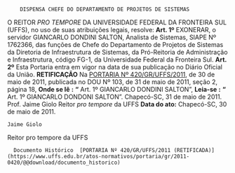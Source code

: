         DISPENSA CHEFE DO DEPARTAMENTO DE PROJETOS DE SISTEMAS  

 O REITOR *PRO TEMPORE*  DA UNIVERSIDADE FEDERAL DA FRONTEIRA SUL (UFFS), no uso de suas atribuições legais, resolve:   **Art. 1º**  EXONERAR, o servidor GIANCARLO DONDINI SALTON, Analista de Sistemas, SIAPE Nº 1762366, das funções de Chefe do Departamento de Projetos de Sistemas da Diretoria de Infraestrutura de Sistemas, da Pró-Reitoria de Administração e Infraestrutura, código FG-1, da Universidade Federal da Fronteira Sul.   **Art. 2º**  Esta Portaria entra em vigor na data de sua publicação no Diário Oficial da União.   **RETIFICAÇÃO**   Na [PORTARIA Nº 420/GR/UFFS/2011](https://www.uffs.edu.br/atos-normativos/portaria/gr/2011-0420), de 30 de maio de 2011, publicada no DOU Nº 103, de 31 de maio de 2011, seção 2, página 18,   **Onde se lê** **:** **“** Art. 1º GIANCARLO DONDINI SALTON”,   **Leia-se** **:** **“** Art. 1º GIANCARLO DONDONI SALTON”.   Chapecó-SC, 31 de maio de 2011.   Prof. Jaime Giolo Reitor *pro tempore*  da UFFS      **Data do ato:** Chapecó-SC, 30 de maio de 2011.   
 

    Jaime Giolo    
 Reitor pro tempore da UFFS 

      Documento Histórico  [PORTARIA Nº 420/GR/UFFS/2011 (RETIFICADA)](https://www.uffs.edu.br/atos-normativos/portaria/gr/2011-0420/@@download/documento_historico)     
      